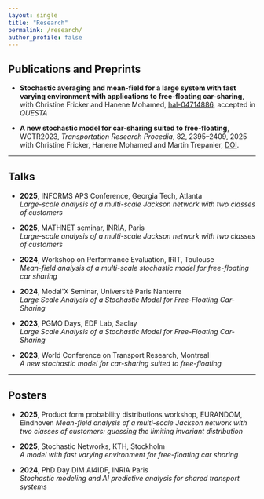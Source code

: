```yaml
---
layout: single
title: "Research"
permalink: /research/
author_profile: false
---
```


## Publications and Preprints

- **Stochastic averaging and mean-field for a large system with fast varying environment with applications to free-floating car-sharing**,  
  with Christine Fricker and Hanene Mohamed, <a href="https://hal.science/hal-04714886" target="_blank">hal-04714886</a>, accepted in *QUESTA*

- **A new stochastic model for car-sharing suited to free-floating**, WCTR2023, *Transportation Research Procedia*, 82, 2395–2409, 2025  
  with Christine Fricker, Hanene Mohamed and Martin Trepanier, <a href="https://www.google.com/url?q=https%3A%2F%2Fwww.sciencedirect.com%2Fscience%2Farticle%2Fpii%2FS2352146524004939&sa=D" target="_blank">DOI</a>.



---

## Talks

- **2025**, INFORMS APS Conference, Georgia Tech, Atlanta  
  *Large-scale analysis of a multi-scale Jackson network with two classes of customers*

- **2025**, MATHNET seminar, INRIA, Paris  
  *Large-scale analysis of a multi-scale Jackson network with two classes of customers*

- **2024**, Workshop on Performance Evaluation, IRIT, Toulouse  
  *Mean-field analysis of a multi-scale stochastic model for free-floating car sharing*

- **2024**, Modal'X Seminar, Université Paris Nanterre  
  *Large Scale Analysis of a Stochastic Model for Free-Floating Car-Sharing*

- **2023**, PGMO Days, EDF Lab, Saclay  
  *Large Scale Analysis of a Stochastic Model for Free-Floating Car-Sharing*

- **2023**, World Conference on Transport Research, Montreal  
  *A new stochastic model for car-sharing suited to free-floating*

---

## Posters
- **2025**, Product form probability distributions workshop, EURANDOM, Eindhoven
  *Mean-field analysis of a multi-scale Jackson network with two classes of customers:
  guessing the limiting invariant distribution*

- **2025**, Stochastic Networks, KTH, Stockholm  
  *A model with fast varying environment for free-floating car sharing*

- **2024**, PhD Day DIM AI4IDF, INRIA Paris  
  *Stochastic modeling and AI predictive analysis for shared transport systems*
